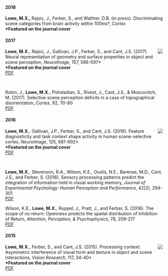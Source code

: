 <html> 
	<head>
	<title>Matthew X. Lowe</title>
	</head>
	<body>
<br>
<br>
<h4>2018</h4>
		<p><strong>Lowe, M.X., </strong> Rajsic, J., Ferber, S., and Walther, D.B. (<em>in press</em>). Discriminating scene categories from brain activity within 100ms*, <em>Cortex</em>
		<br><strong>*Featured on the journal cover</strong>
<h4>2017</h4>
	<p><img align="right" src="https://ars.els-cdn.com/content/image/1-s2.0-S1053811917X00116-cov150h.gif"> <strong>Lowe, M.X.</strong>, Rajsic, J., Gallivan, J.P., Ferber, S., and Cant, J.S. (2017). Neural representation of geometry and surface properties in object and scene perception, <em>NeuroImage</em>, 157, 586-597* 
	<br><strong>*Featured on the journal cover</strong>
		<br><a href="https://drive.google.com/file/d/0B0k7R9wesPi2TFUyazA0bTU1cVE/view?usp=sharing">PDF</a></p>
	<br>
	<p>Robin, J., <strong>Lowe, M.X.</strong>, Pishdadian, S., Rivest, J., Cant, J.S., & Moscovitch, M. (2017). Selective scene perception deficits in a case of topographical disorientation, <em>Cortex</em>, 92, 70-80
		<br><a href="https://drive.google.com/file/d/0B0k7R9wesPi2aFhBcXA5dmNKSUE/view?usp=sharing">PDF</a></p>
<h4>2016</h4>
	<p><img align="right" src="https://ars.els-cdn.com/content/image/1-s2.0-S1053811915X00188-cov150h.gif"> <strong>Lowe, M.X.</strong>, Gallivan, J.P., Ferber, S., and Cant, J.S. (2016). Feature diagnosticity and task context shape activity in human scene-selective cortex, <em>NeuroImage</em>, 125, 681-692* 
		<br><strong>*Featured on the journal cover</strong>	
		<br><a href="https://drive.google.com/file/d/0B0k7R9wesPi2YjcwdmIweXQyVUE/view?usp=sharing">PDF</a></p>
	<br>
	<p><strong>Lowe, M.X.</strong>, Stevenson, R.A., Wilson, K.E., Ouslis, N.E., Barense, M.D., Cant, J.S., and Ferber, S. (2016). Sensory processing patterns predict the integration of information held in visual working memory, <em>Journal of Experimental 			Psychology: Human Perception and Performance</em>, 42(2), 294-301
		<br><a href="https://drive.google.com/file/d/0B0k7R9wesPi2aHZON094TkVtdVU/view?usp=sharing">PDF</a></p>
	<p>Wilson, K.E., <strong>Lowe, M.X.</strong>, Ruppel, J., Pratt, J., and Ferber, S. (2016). The scope of no return: Openness predicts the spatial distribution of Inhibition of Return, <em>Attention, Perception, & Psychophysics</em>, 78, 209-217
		<br><a href="https://drive.google.com/file/d/0B0k7R9wesPi2aTd0NUF2M2R3VmM/view?usp=sharing">PDF</a></p>
<h4>2015</h4>
	<p><img align="right" src="https://ars.els-cdn.com/content/image/1-s2.0-S0042698915X00174-cov150h.gif"><strong>Lowe, M.X.</strong>, Ferber, S., and Cant, J.S. (2015). Processing context: Asymmetric interference of visual form and texture in object and scene interactions, <em>Vision Research</em>, 117, 34-40*	
		<br><strong>*Featured on the journal cover</strong>
		<br><a href="https://drive.google.com/file/d/0B0k7R9wesPi2ZnhHR0xKc0VuSDA/view?usp=sharing">PDF</a></p>
		<br>
		<br>

  
